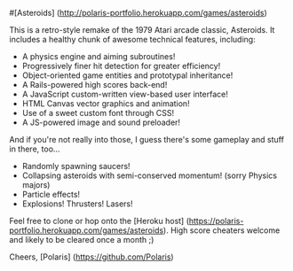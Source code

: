 #[Asteroids] (http://polaris-portfolio.herokuapp.com/games/asteroids)

This is a retro-style remake of the 1979 Atari arcade classic, Asteroids.
It includes a healthy chunk of awesome technical features, including:

- A physics engine and aiming subroutines!
- Progressively finer hit detection for greater efficiency!
- Object-oriented game entities and prototypal inheritance!
- A Rails-powered high scores back-end!
- A JavaScript custom-written view-based user interface!
- HTML Canvas vector graphics and animation!
- Use of a sweet custom font through CSS!
- A JS-powered image and sound preloader!

And if you're not really into those, I guess there's some gameplay and stuff in there, too...

- Randomly spawning saucers!
- Collapsing asteroids with semi-conserved momentum! (sorry Physics majors)
- Particle effects!
- Explosions! Thrusters! Lasers!

Feel free to clone or hop onto the [Heroku host] (https://polaris-portfolio.herokuapp.com/games/asteroids). High score cheaters welcome and likely to be cleared once a month ;)

Cheers,
[Polaris] (https://github.com/Polaris)

